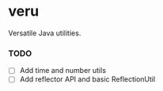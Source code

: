 # veru
Versatile Java utilities.

### TODO
- [ ] Add time and number utils  
- [ ] Add reflector API and basic ReflectionUtil